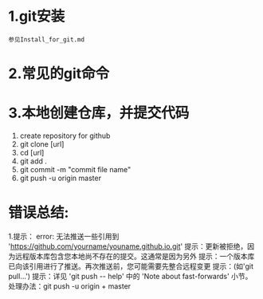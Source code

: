 1.git安装
============

	参见Install_for_git.md

2.常见的git命令
============


3.本地创建仓库，并提交代码
============
   1) create repository for github
   2) git clone [url]
   3) cd [url]
   4) git add .
   5) git commit -m "commit file name"
   6) git push -u origin master	


错误总结:
=============
1.提示：
	error: 无法推送一些引用到 'https://github.com/yourname/youname.github.io.git'
	提示：更新被拒绝，因为远程版本库包含您本地尚不存在的提交。这通常是因为另外
	提示：一个版本库已向该引用进行了推送。再次推送前，您可能需要先整合远程变更
	提示：(如'git pull...')
	提示：详见 'git push -- help' 中的 'Note about fast-forwards' 小节。
	处理办法：git push -u origin + master


